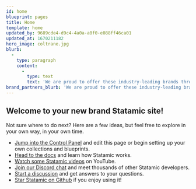 ```yaml
---
id: home
blueprint: pages
title: Home
template: home
updated_by: 9689cde4-d9c4-4a0a-a0f0-e088ff46ca01
updated_at: 1670211182
hero_image: coltrane.jpg
blurb:
  -
    type: paragraph
    content:
      -
        type: text
        text: 'We are proud to offer these industry-leading brands through our network of dealers... We are proud to offer these industry-leading brands through our network of dealers... We are proud to offer these industry-leading brands through our network of dealers...'
brand_partners_blurb: 'We are proud to offer these industry-leading brands through our network of dealers...'
---
```

## Welcome to your new brand Statamic site!

Not sure where to do next? Here are a few ideas, but feel free to explore in your own way, in your own time.

- [Jump into the Control Panel](/cp) and edit this page or begin setting up your own collections and blueprints.
- [Head to the docs](https://statamic.dev) and learn how Statamic works.
- [Watch some Statamic videos](https://youtube.com/statamic) on YouTube.
- [Join our Discord chat](https://statamic.com/discord) and meet thousands of other Statamic developers.
- [Start a discussion](https://github.com/statamic/cms/discussions) and get answers to your questions.
- [Star Statamic on Github](https://github.com/statamic/cms) if you enjoy using it!
